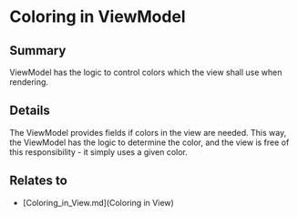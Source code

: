 # Coloring in ViewModel

## Summary
ViewModel has the logic to control colors which the view shall use when rendering.

## Details
The ViewModel provides fields if colors in the view are needed. This way, the ViewModel has the logic to determine the color, and the view is free of this responsibility - it simply uses a given color.


## Relates to

* [Coloring_in_View.md](Coloring in View)
